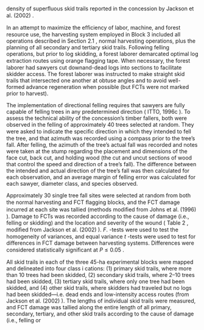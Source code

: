 density of superﬂuous skid trails reported in the concession by  Jackson et al. (2002) .  

In an attempt to maximize the efﬁciency of labor, machine, and forest resource use, the harvesting system employed in Block 3 included all operations described in  Section 2.1 , normal harvesting operations, plus the planning of all secondary and tertiary skid trails. Following felling operations, but prior to log skidding, a forest laborer demarcated optimal log extraction routes using orange ﬂagging tape. When necessary, the forest laborer had sawyers cut downand-dead logs into sections to facilitate skidder access. The forest laborer was instructed to make straight skid trails that intersected one another at obtuse angles and to avoid well-formed advance regeneration when possible (but FCTs were not marked prior to harvest).  

The implementation of directional felling requires that sawyers are fully capable of felling trees in any predetermined direction ( ITTO, 1996c ). To assess the technical ability of the concession’s timber fallers, both were observed in the felling of approximately 40 trees selected at random. They were asked to indicate the speciﬁc direction in which they intended to fell the tree, and that azimuth was recorded using a compass prior to the tree’s fall. After felling, the azimuth of the tree’s actual fall was recorded and notes were taken at the stump regarding the placement and dimensions of the face cut, back cut, and holding wood (the cut and uncut sections of wood that control the speed and direction of a tree’s fall). The difference between the intended and actual direction of the tree’s fall was then calculated for each observation, and an average margin of felling error was calculated for each sawyer, diameter class, and species observed.  

Approximately 30 single tree fall sites were selected at random from both the normal harvesting and FCT ﬂagging blocks, and the FCT damage incurred at each site was tallied (methods modiﬁed from  Johns et al. (1996) ). Damage to FCTs was recorded according to the cause of damage (i.e., felling or skidding) and the location and severity of the wound ( Table 2 , modiﬁed from  Jackson et al. (2002) ).  $F.$  -tests were used to test the homogeneity of variances, and equal variance  $t$  -tests were used to test for differences in FCT damage between harvesting systems. Differences were considered statistically signiﬁcant at  $P\le0.05$  .  

All skid trails in each of the three 45-ha experimental blocks were mapped and delineated into four class i cations: (1) primary skid trails, where more than 10 trees had been skidded, (2) secondary skid trails, where 2–10 trees had been skidded, (3) tertiary skid trails, where only one tree had been skidded, and (4) other skid trails, where skidders had traveled but no logs had been skidded—i.e. dead ends and low-intensity access routes (from  Jackson et al. (2002) ). The lengths of individual skid trails were measured, and FCT damage was tallied along the entire length of all primary, secondary, tertiary, and other skid trails according to the cause of damage (i.e., felling or  